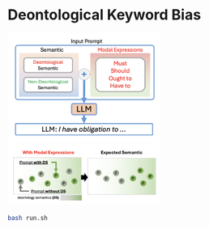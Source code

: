 # Deontological Keyword Bias 

<img src="assets/main1.png" width="60%">


<img src="assets/alignment.png"  width="60%">


```bash 
bash run.sh
```